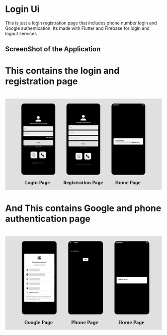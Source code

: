 # Login Ui

This is just a login registration page that includes phone number login and Google authentication.
Its made with Flutter and Firebase for login and logout services

## ScreenShot of the Application
# This contains the login and registration page 
#
![image](images/Screenshot-1.png)

# And This contains Google  and phone authentication page 
#
![image](images/Screenshot-2.png)
